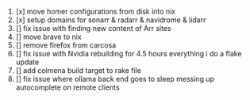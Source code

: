 1. [x] move homer configurations from disk into nix
2. [x] setup domains for sonarr & radarr & navidrome & lidarr
3. [] fix issue with finding new content of Arr sites
4. [] move brave to nix
5. [] remove firefox from carcosa
6. [] fix issue with Nvidia rebuilding for 4.5 hours everything i do a flake update
7. [] add colmena build target to rake file
8. [] fix issue where ollama back end goes to sleep messing up autocomplete on remote clients